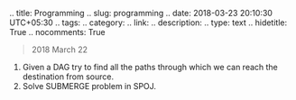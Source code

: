 
.. title: Programming
.. slug: programming
.. date: 2018-03-23 20:10:30 UTC+05:30
.. tags: 
.. category: 
.. link: 
.. description: 
.. type: text
.. hidetitle: True
.. nocomments: True


> 2018 March 22

1. Given a DAG try to find all the paths through which we can reach the destination from source.
2. Solve SUBMERGE problem in SPOJ.